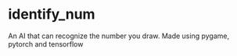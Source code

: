 # identify_num
An AI that can recognize the number you draw. Made using pygame, pytorch and tensorflow
